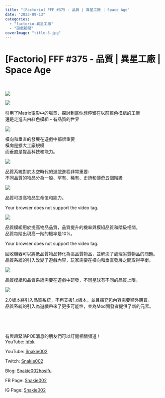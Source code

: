 ```yaml
---
title: "[Factorio] FFF #375 - 品質 | 異星工廠 | Space Age"
date: "2023-09-13"
categories: 
  - "factorio-異星工廠"
  - "遊戲新聞"
coverImage: "title-5.jpg"
---
```


# \[Factorio\] FFF #375 - 品質 | 異星工廠 | Space Age

  
   

  
![](WordPress/title-5-1024x576.jpg)  

  
![](WordPress/1-2-1024x576.jpg)  

  
引用了Matrix電影中的場景，探討到底你想停留在以前藍色模組的工廠  
還是走進去白紅色模組 - 有品質的世界  

  
![](WordPress/2-7-1024x1024.png)  

  
橫向和垂直的發展在遊戲中都很重要  
橫向是擴大工廠規模  
而垂直是提高科技和能力。  

  
![](WordPress/3-1-1-1024x630.png)  

  
品質系統對於太空時代的遊戲進程非常重要:  
不同品質的物品分為一般、罕有、稀有、史詩和傳奇五個階級  

  
![](WordPress/3-2-1-1024x654.png)  

  
品質可提高物品生命值和能力。  

  
  
  
Your browser does not support the video tag.  
  

  
![](WordPress/4-8.png)  

  
品質模組用於提高物品品質，品質提升的機率與模組品質和階級相關。  
品質每階出現高一階的機率是10%。  

  
  
  
Your browser does not support the video tag.  
  

  
回收機器可以將低品質物品轉化為高品質物品，並解決了處理劣質物品的問題。  
品質系統的引入改變了遊戲內容，玩家需要在橫向和垂直發展之間取得平衡。  

  
![](WordPress/5-5.png)  

  
品質模組和品質系統需要在遊戲中研發，不同星球有不同的品質上限。  

  
![](WordPress/6-3.png)  

  
2.0版本將引入品質系統，不再支援1.x版本，並且擴充包內容需要額外購買。  
品質系統的引入為遊戲帶來了更多可能性，並為Mod開發者提供了新的元素。  

  
   

  
   

  
有興趣緊貼POE消息的朋友們可以訂閱相關頻道！  
YouTube: [hfok](https://www.youtube.com/channel/UC2m4uqcEr8pIxkO6odaDHjw/)  

  
  

  
  
YouTube: [Snakie002](https://www.youtube.com/c/Snakie002/)  

  
Twitch: [Snakie002](https://www.twitch.tv/snakie002/)  

  
Blog: [Snakie002hosifu](https://snakie002hosifu.blog/)  

  
FB Page: [Snakie002](https://www.facebook.com/Snakie002/)  

  
IG Page: [Snakie002](https://www.instagram.com/snakie002/)
